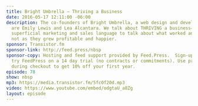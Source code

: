 ```yaml
---
title: Bright Umbrella — Thriving a Business
date: 2016-05-17 12:11:00 -06:00
description: The co-founders of Bright Umbrella, a web design and development agency,
  are Emily Lewis and Lea Alcantara. We talk about THRIVING a business—going BEYOND
  superficial marketing and sales language to talk about what worked and what did
  not as they grew profitable and happier.
sponsor: Transistor.fm
sponsor-link: http://feed.press/nbsp
sponsor-copy: Hosting and feed support provided by Feed.Press.  Sign-up today and
  try FeedPress on a 14 day trial (no contracts or commitments). Use promo code *nbsp*
  during checkout to get 10% off your first year.
episode: 78
show: nbsp
mp3: https://media.transistor.fm/5fc0f20d.mp3
video: https://www.youtube.com/embed/odgtaU_a8Zg
layout: episode
---
```


